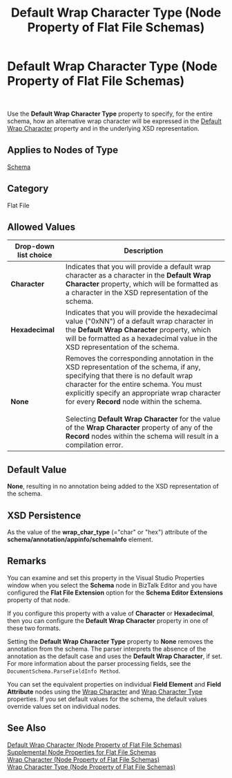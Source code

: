 ﻿---
title: Default Wrap Character Type (Node Property of Flat File Schemas)
TOCTitle: Default Wrap Character Type (Node Property of Flat File Schemas)
ms:assetid: ce329474-ac76-41c7-acb0-a9a6405d7578
ms:mtpsurl: https://msdn.microsoft.com/en-us/library/Aa578478(v=BTS.80)
ms:contentKeyID: 51531321
ms.date: 08/30/2017
mtps_version: v=BTS.80
---

# Default Wrap Character Type (Node Property of Flat File Schemas)

 

Use the **Default Wrap Character Type** property to specify, for the entire schema, how an alternative wrap character will be expressed in the [Default Wrap Character](default-wrap-character-node-property-of-flat-file-schemas.md) property and in the underlying XSD representation.

## Applies to Nodes of Type

[Schema](schema-node-properties.md)

## Category

Flat File

## Allowed Values

<table>
<thead>
<tr class="header">
<th>Drop-down list choice</th>
<th>Description</th>
</tr>
</thead>
<tbody>
<tr class="odd">
<td><strong>Character</strong></td>
<td>Indicates that you will provide a default wrap character as a character in the <strong>Default Wrap Character</strong> property, which will be formatted as a character in the XSD representation of the schema.</td>
</tr>
<tr class="even">
<td><strong>Hexadecimal</strong></td>
<td>Indicates that you will provide the hexadecimal value (&quot;0xNN&quot;) of a default wrap character in the <strong>Default Wrap Character</strong> property, which will be formatted as a hexadecimal value in the XSD representation of the schema.</td>
</tr>
<tr class="odd">
<td><strong>None</strong></td>
<td>Removes the corresponding annotation in the XSD representation of the schema, if any, specifying that there is no default wrap character for the entire schema. You must explicitly specify an appropriate wrap character for every <strong>Record</strong> node within the schema.<br />
<br />
Selecting <strong>Default Wrap Character</strong> for the value of the <strong>Wrap Character</strong> property of any of the <strong>Record</strong> nodes within the schema will result in a compilation error.</td>
</tr>
</tbody>
</table>


## Default Value

**None**, resulting in no annotation being added to the XSD representation of the schema.

## XSD Persistence

As the value of the **wrap\_char\_type** (="char" or "hex") attribute of the **schema/annotation/appinfo/schemaInfo** element.

## Remarks

You can examine and set this property in the Visual Studio Properties window when you select the **Schema** node in BizTalk Editor and you have configured the **Flat File Extension** option for the **Schema Editor Extensions** property of that node.

If you configure this property with a value of **Character** or **Hexadecimal**, then you can configure the **Default Wrap Character** property in one of these two formats.

Setting the **Default Wrap Character Type** property to **None** removes the annotation from the schema. The parser interprets the absence of the annotation as the default case and uses the **Default Wrap Character**, if set. For more information about the parser processing fields, see the `DocumentSchema.ParseFieldInfo Method`.

You can set the equivalent properties on individual **Field Element** and **Field Attribute** nodes using the [Wrap Character](wrap-character-node-property-of-flat-file-schemas.md) and [Wrap Character Type](wrap-character-type-node-property-of-flat-file-schemas.md) properties. If you set default values for the schema, the default values override values set on individual nodes.

## See Also

[Default Wrap Character (Node Property of Flat File Schemas)](default-wrap-character-node-property-of-flat-file-schemas.md)  
[Supplemental Node Properties for Flat File Schemas](supplemental-node-properties-for-flat-file-schemas.md)  
[Wrap Character (Node Property of Flat File Schemas)](wrap-character-node-property-of-flat-file-schemas.md)  
[Wrap Character Type (Node Property of Flat File Schemas)](wrap-character-type-node-property-of-flat-file-schemas.md)


